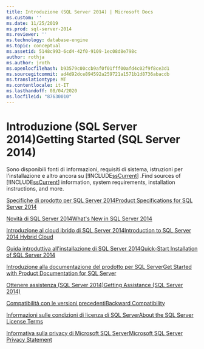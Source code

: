 ```yaml
---
title: Introduzione (SQL Server 2014) | Microsoft Docs
ms.custom: ''
ms.date: 11/25/2019
ms.prod: sql-server-2014
ms.reviewer: ''
ms.technology: database-engine
ms.topic: conceptual
ms.assetid: 5148c993-6cd4-42f0-9109-1ec08d8e798c
author: rothja
ms.author: jroth
ms.openlocfilehash: b93579c00ccb9af0f01fff00afd4c02f9f8ce3d1
ms.sourcegitcommit: ad4d92dce894592a259721a1571b1d8736abacdb
ms.translationtype: MT
ms.contentlocale: it-IT
ms.lasthandoff: 08/04/2020
ms.locfileid: "87630010"
---
```

# <a name="getting-started-sql-server-2014"></a><span data-ttu-id="69ae7-102">Introduzione (SQL Server 2014)</span><span class="sxs-lookup"><span data-stu-id="69ae7-102">Getting Started (SQL Server 2014)</span></span>
  <span data-ttu-id="69ae7-103">Sono disponibili fonti di informazioni, requisiti di sistema, istruzioni per l'installazione e altro ancora su [!INCLUDE[ssCurrent](../includes/sscurrent-md.md)] .</span><span class="sxs-lookup"><span data-stu-id="69ae7-103">Find sources of [!INCLUDE[ssCurrent](../includes/sscurrent-md.md)] information, system requirements, installation instructions, and more.</span></span>  
  
 [<span data-ttu-id="69ae7-104">Specifiche di prodotto per SQL Server 2014</span><span class="sxs-lookup"><span data-stu-id="69ae7-104">Product Specifications for SQL Server 2014</span></span>](sql-server-2014-product-specifications.md)  
  
 [<span data-ttu-id="69ae7-105">Novità di SQL Server 2014</span><span class="sxs-lookup"><span data-stu-id="69ae7-105">What's New in SQL Server 2014</span></span>](../sql-server/what-s-new-in-sql-server-2016.md)  
  
 [<span data-ttu-id="69ae7-106">Introduzione al cloud ibrido di SQL Server 2014</span><span class="sxs-lookup"><span data-stu-id="69ae7-106">Introduction to SQL Server 2014 Hybrid Cloud</span></span>](introduction-to-sql-server-2014-hybrid-cloud.md)  
  
 [<span data-ttu-id="69ae7-107">Guida introduttiva all'installazione di SQL Server 2014</span><span class="sxs-lookup"><span data-stu-id="69ae7-107">Quick-Start Installation of SQL Server 2014</span></span>](quick-start-installation-of-sql-server-2014.md)  
  
 [<span data-ttu-id="69ae7-108">Introduzione alla documentazione del prodotto per SQL Server</span><span class="sxs-lookup"><span data-stu-id="69ae7-108">Get Started with Product Documentation for SQL Server</span></span>](../index.yml)  
  
 [<span data-ttu-id="69ae7-109">Ottenere assistenza &#40;SQL Server 2014&#41;</span><span class="sxs-lookup"><span data-stu-id="69ae7-109">Getting Assistance &#40;SQL Server 2014&#41;</span></span>](getting-assistance-sql-server-2014.md)  
  
 [<span data-ttu-id="69ae7-110">Compatibilità con le versioni precedenti</span><span class="sxs-lookup"><span data-stu-id="69ae7-110">Backward Compatibility</span></span>](backward-compatibility.md)  
  
 [<span data-ttu-id="69ae7-111">Informazioni sulle condizioni di licenza di SQL Server</span><span class="sxs-lookup"><span data-stu-id="69ae7-111">About the SQL Server License Terms</span></span>](about-the-sql-server-license-terms.md)  
  
 [<span data-ttu-id="69ae7-112">Informativa sulla privacy di Microsoft SQL Server</span><span class="sxs-lookup"><span data-stu-id="69ae7-112">Microsoft SQL Server Privacy Statement</span></span>](microsoft-sql-server-privacy-statement.md)  
  
  
